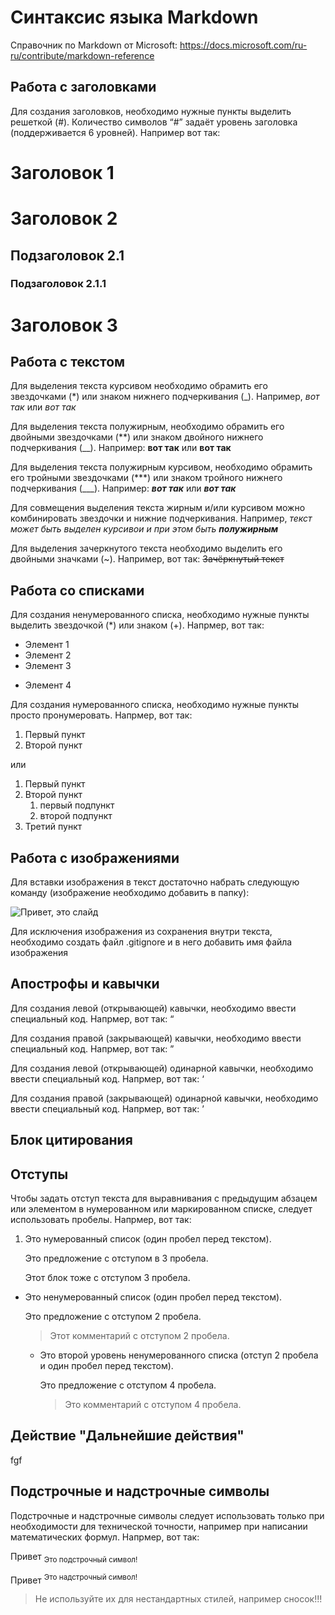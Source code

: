 # Синтаксис языка Markdown

Справочник по Markdown от Microsoft:
https://docs.microsoft.com/ru-ru/contribute/markdown-reference

## Работа с заголовками 

Для создания заголовков, необходимо нужные пункты выделить решеткой (#). Количество символов “#” задаёт уровень заголовка  (поддерживается 6 уровней). Например вот так:
# Заголовок 1
# Заголовок 2
## Подзаголовок 2.1
### Подзаголовок 2.1.1
# Заголовок 3 

## Работа с текстом

Для выделения текста курсивом необходимо обрамить его звездочками (*) или знаком нижнего подчеркивания (_). Например, *вот так* или _вот так_

Для выделения текста полужирным, необходимо обрамить его двойными звездочками (**) или знаком двойного нижнего подчеркивания (__). Например: **вот так** или __вот так__

Для выделения текста полужирным курсивом, необходимо обрамить его тройными звездочками (***) или знаком тройного нижнего подчеркивания (___). Например: ***вот так*** или ___вот так___

Для совмещения выделения текста жирным и/или курсивом можно комбинировать звездочки и нижние подчеркивания. Например, _текст может быть выделен курсивои и при этом быть **полужирным**_ 

Для выделения зачеркнутого текста необходимо выделить его двойными значками (~). Например, вот так: ~~Зачёркнутый текст~~

## Работа со списками

Для создания ненумерованного списка, необходимо нужные пункты выделить звездочкой (*) или знаком (+). Напрмер, вот так:
* Элемент 1
* Элемент 2
* Элемент 3
+ Элемент 4

Для создания нумерованного списка, необходимо нужные пункты просто пронумеровать. Напрмер, вот так:
1. Первый пункт
2. Второй пункт

или 

1. Первый пункт
1. Второй пункт
    1. первый подпункт
    1. второй подпункт
1. Третий пункт


## Работа с изображениями

Для вставки изображения в текст достаточно набрать следующую команду (изображение необходимо добавить в папку):

![Привет, это слайд](1.png)

Для исключения изображения из сохранения внутри текста, необходимо создать файл .gitignore и в него добавить имя файла изображения

## Апострофы и кавычки

Для создания левой (открывающей) кавычки, необходимо ввести специальный код. Напрмер, вот так: &#8220;

Для создания правой (закрывающей) кавычки, необходимо ввести специальный код. Напрмер, вот так: &#8221;

Для создания левой (открывающей) одинарной кавычки, необходимо ввести специальный код. Напрмер, вот так: &#8216;

Для создания правой (закрывающей) одинарной кавычки, необходимо ввести специальный код. Напрмер, вот так: &#8217;

## Блок цитирования

## Отступы

Чтобы задать отступ текста для выравнивания с предыдущим абзацем или элементом в нумерованном или маркированном списке, следует использовать пробелы. Напрмер, вот так:

1. Это нумерованный список (один пробел перед текстом).

   Это предложение с отступом в 3 пробела.

   Этот блок тоже с отступом 3 пробела.
   
- Это ненумерованный список (один пробел перед текстом).

  Это предложение с отступом 2 пробела.
  > Этот комментарий с отступом 2 пробела.
  - Это второй уровень ненумерованного списка (отступ 2 пробела и один пробел перед текстом).

    Это предложение с отступом 4 пробела.

    > Это комментарий с отступом 4 пробела.

## Действие "Дальнейшие действия"

fgf

## Подстрочные и надстрочные символы

Подстрочные и надстрочные символы следует использовать только при необходимости для технической точности, например при написании математических формул. Напрмер, вот так:

Привет <sub>Это подстрочный символ!</sub>

Привет <sup>Это надстрочный символ!</sup>

> Не используйте их для нестандартных стилей, например сносок!!!

